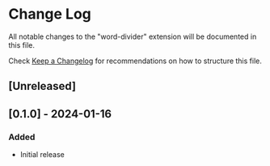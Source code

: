 # Change Log

All notable changes to the "word-divider" extension will be documented in this file.

Check [Keep a Changelog](http://keepachangelog.com/) for recommendations on how to structure this file.

## [Unreleased]

## [0.1.0] - 2024-01-16

### Added

- Initial release

